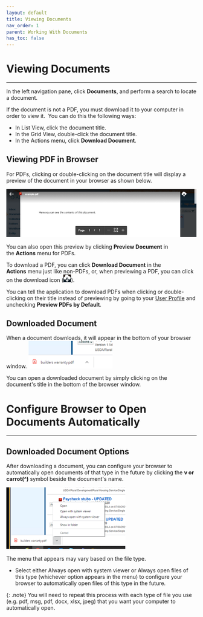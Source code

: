 ```yaml
---
layout: default
title: Viewing Documents
nav_order: 1
parent: Working With Documents
has_toc: false
---
```

# Viewing Documents
---
In the left navigation pane, click **Documents**, and perform a search to locate a document.

If the document is not a PDF, you must download it to your computer in order to view it.  You can do this the following ways:

*   In List View, click the document title.
*   In the Grid View, double-click the document title.
*   In the Actions menu, click **Download Document**.

## Viewing PDF in Browser  
For PDFs, clicking or double-clicking on the document title will display a preview of the document in your browser as shown below.

![](../../assets/images/pdf-viewing.png)

You can also open this preview by clicking **Preview Document** in the **Actions** menu for PDFs.

To download a PDF, you can click **Download Document** in the **Actions** menu just like non-PDFs, or, when previewing a PDF, you can click on the download icon (![](../../assets/images/download-inverted.png)).

You can tell the application to download PDFs when clicking or double-clicking on their title instead of previewing by going to your [User Profile](Configuring_User_Preferences.htm) and unchecking **Preview PDFs by Default**.  

## Downloaded Document
When a document downloads, it will appear in the bottom of your browser window.
![](../../assets/images/downloaded-document-ECF.png)

You can open a downloaded document by simply clicking on the document's title in the bottom of the browser window.

# Configure Browser to Open Documents Automatically
---
## Downloaded Document Options  
After downloading a document, you can configure your browser to automatically open documents of that type in the future by clicking the **v or carrot(^)** symbol beside the document's name.

![](../../assets/images/downloaded-document-options-ECF.png)

  
The menu that appears may vary based on the file type.

*   Select either Always open with system viewer or Always open files of this type (whichever option appears in the menu) to configure your browser to automatically open files of this type in the future.

{: .note}
You will need to repeat this process with each type of file you use (e.g. pdf, msg, pdf, docx, xlsx, jpeg) that you want your computer to automatically open.